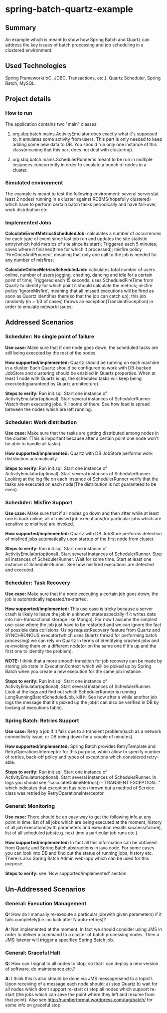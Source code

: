 spring-batch-quartz-example
===========================

## Summary ##

An example which is meant to show how Spring Batch and Quartz can address the key issues of batch processing and job scheduling in a clustered
environment.

## Used Technologies ##

Spring Framework(IoC, JDBC, Transactions, etc.), Quartz Scheduler, Spring Batch, MySQL.

## Project details ##

### How to run ###

The application contains two "main" classes:

1) org.sbq.batch.mains.ActivityEmulator does exactly what it's supposed to, it emulates some activity from users. This part is only needed to
keep adding some new data to DB. You should run only one instance of this class(meaning that this part does not deal with clustering).

2) org.sbq.batch.mains.SchedulerRunner is meant to be run in multiple instances concurrently in order to simulate a bunch of nodes in a cluster.

### Simulated environment ###

The example is meant to test the following environment: several servers(at least 2 nodes) running in a cluster against RDBMS(hopefully clustered)
which have to perform certain batch tasks periodically and have fail-over, work distribution etc.

### Implemented Jobs ###

<b>CalculateEventMetricsScheduledJob:</b> calculates a number of occurrences for each type of event since last job run and updates the site
statistic entry(which hold metrics of site since its start); Triggered each 5 minutes; saves where it finished(time for which it processed);
 misfire policy 'FireOnceAndProceed', meaning that only one call to the job is needed for any number of misfires;

<b>CalculateOnlineMetricsScheduledJob:</b> calculates total number of users online, number of users jogging, chatting,
dancing and idle for a certain point of time; Triggered each 15 seconds;
uses ScheduledFireTime from Quartz to identify for which point it should calculate the metrics; misfire policy 'IgnoreMisfire',
meaning that all missed executions will be fired as soon as Quartz identifies them(so that the job can catch up);
this job randomly (in ~ 1/3 of cases) throws an exception(TransientException) in order to emulate network issues;

## Addressed Scenarios ##

### Scheduler: No single point of failure ###

<b>Use case:</b> Make sure that if one node goes down, the scheduled tasks are still being executed by the rest of the nodes.

<b>How supported/implemented:</b> Quartz should be running on each machine in a cluster.
Each Quartz should be configured to work with DB-backed JobStore and clustering should be enabled in Quartz properties.
When at least 1 node with Quartz is up, the scheduled tasks will keep being executed(guaranteed by Quartz architecture).

<b>Steps to verify:</b> Run init.sql. Start one instance of ActivityEmulator(optional). Start several instances of SchedulerRunner.
Watch them executing jobs. Kill some of them. See how load is spread between the nodes which are left running.

### Scheduler: Work distribution ###

<b>Use case:</b> Make sure that the tasks are getting distributed among nodes in the cluster.
(This is important because after a certain point one node won't be able to handle all tasks).

<b>How supported/implemented:</b> Quartz with DB JobStore performs work distribution automatically.

<b>Steps to verify:</b> Run init.sql. Start one instance of ActivityEmulator(optional). Start several instances of SchedulerRunner.
Looking at the log file on each instance of SchedulerRunner verify that the tasks are executed on each node(The distribution is not guaranteed to
be even).

### Scheduler: Misfire Support ###

<b>Use case:</b> Make sure that if all nodes go down and then after while at least one is back online,
all of missed job executions(for particular jobs which are sensitive to misfires) are invoked.

<b>How supported/implemented:</b> Quartz with DB JobStore performs detection of misfired jobs automatically upon startup of the first node from
cluster.

<b>Steps to verify:</b> Run init.sql. Start one instance of ActivityEmulator(optional).
Start several instances of SchedulerRunner. Stop all instances of SchedulerRunner. Wait for some time.
Start at least one instance of SchedulerRunner. See how misfired executions are detected and executed.

### Scheduler: Task Recovery ###

<b>Use case:</b> Make sure that if a node executing a certain job goes down, the job is automatically repeated/re-started.

<b>How supported/implemented:</b> This use case is tricky because a server crash is likely to leave the job in unknown state(especially if it
writes data into non-transactional storage like Mongo). For now I assume the simplest use-case where the job just have to be restarted and we can
ignore the fact of possible data collisions. Using requestRecovery feature from Quartz and SYNCHRONOUS executor(which uses Quartz thread for
performing batch processing) we can rely on Quartz in terms of identifying crashed jobs and re-invoking them on a different node(or on the same one
 if it's up and the first one to identify the problem).

<b>NOTE:</b> I think that a more smooth transition for job recovery can be made by storing job state in ExecutionContext which will be picked up by
 Spring Batch when you create a new execution for the same job instance.

<b>Steps to verify:</b> Run init.sql. Start one instance of ActivityEmulator(optional). Start several instances of SchedulerRunner.
Look at the logs and find out which SchedulerRunner is running LongRunningBatchScheduledJob, kill it. See how after a while another job logs the
message that it's picked up the job(it can also be verified in DB by looking at executions table).

### Spring Batch: Retries Support ###

<b>Use case:</b> Retry a job if it fails due to a transient problem(such as a network connectivity issue, or DB being down for a couple of minutes).

<b>How supported/implemented:</b> Spring Batch provides RetryTemplate and RetryOperationsInterceptor for this purpose,
which allow to specify number of retries, back-off policy and types of exceptions which considered retry-able.

<b>Steps to verify:</b> Run init.sql. Start one instance of ActivityEmulator(optional). Start several instances of SchedulerRunner.
In logs you should see "calculateOnlineMetrics() - TRANSIENT EXCEPTION..." which indicates that exception has been thrown but a method of Service
class was retried by RetryOperationsInterceptor.

### General: Monitoring ###

<b>Use case:</b> There should be an easy way to get the following info at any point in time:
list of all jobs which are being executed at the moment, history of all job executions(with parameters and execution results success/failure),
list of all scheduled jobs(e.g. next time a particular job runs etc.).

<b>How supported/implemented:</b> In fact all this information can be obtained from Quartz and Spring Batch abstractions in java code. For some
cases you can look into DB and find out the status of running jobs, history etc. There is also Spring Batch Admin web-app which can be used for
this purpose.

<b>Steps to verify:</b> see 'How supported/implemented' section.

## Un-Addressed Scenarios ##

### General: Execution Management ###

<b>Q:</b> How do I manually re-execute a particular job(with given parameters) if it fails completely(i.e. no luck after N auto-retries)?

<b>A:</b> Not implemented at the moment. In fact we should consider using JMS in order to deliver a command to a cluster of batch processing nodes.
 Then a JMS listener will trigger a specified Spring Batch job.

### General: Graceful Halt ###

<b>Q:</b> How can I signal to all nodes to stop, so that I can deploy a new version of software, do maintenance etc.?

<b>A:</b> I think this is also should be done via JMS message(send to a topic!). Upon receiving of a message each node should: a) stop Quartz b)
wait for all nodes which don't support re-start c) stop all nodes which support re-start (the jobs which can save the point where they left and
resume from that point). Also see http://numberformat.wordpress.com/tag/batch/ for some info on graceful stop.